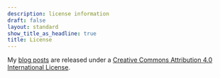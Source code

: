 ```yaml
---
description: license information
draft: false
layout: standard
show_title_as_headline: true
title: License
---
```


My [blog posts](/post/) are released under a [Creative Commons Attribution 4.0 International License](https://creativecommons.org/licenses/by/4.0/).

<center>
<i class="fab fa-creative-commons fa-2x"></i><i class="fab fa-creative-commons-by fa-2x"></i><i class="fab fa-creative-commons-sa fa-2x"></i>
</center>
